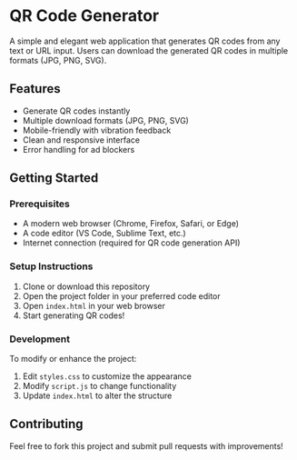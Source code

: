 # QR Code Generator

A simple and elegant web application that generates QR codes from any text or URL input. Users can download the generated QR codes in multiple formats (JPG, PNG, SVG).

## Features

- Generate QR codes instantly
- Multiple download formats (JPG, PNG, SVG)
- Mobile-friendly with vibration feedback
- Clean and responsive interface
- Error handling for ad blockers

## Getting Started

### Prerequisites

- A modern web browser (Chrome, Firefox, Safari, or Edge)
- A code editor (VS Code, Sublime Text, etc.)
- Internet connection (required for QR code generation API)

### Setup Instructions

1. Clone or download this repository
2. Open the project folder in your preferred code editor
3. Open `index.html` in your web browser
4. Start generating QR codes!

### Development

To modify or enhance the project:

1. Edit `styles.css` to customize the appearance
2. Modify `script.js` to change functionality
3. Update `index.html` to alter the structure

## Contributing

Feel free to fork this project and submit pull requests with improvements!

